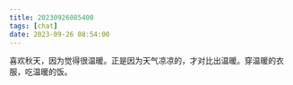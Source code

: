 ```yaml
---
title: 20230926085400
tags: [chat]
date: 2023-09-26 08:54:00
---
```


喜欢秋天，因为觉得很温暖。正是因为天气凉凉的，才对比出温暖。穿温暖的衣服，吃温暖的饭。